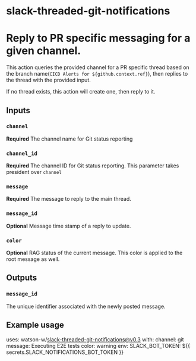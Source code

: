 # slack-threaded-git-notifications

# Reply to PR specific messaging for a given channel.

This action queries the provided channel for a PR specific thread based on the branch name(`CICD Alerts for ${github.context.ref}`), then replies to the thread with the provided input.

If no thread exists, this action will create one, then reply to it.

## Inputs

### `channel`

**Required** The channel name for Git status reporting

### `channel_id`

**Required** The channel ID for Git status reporting. This parameter takes president over `channel`

### `message`

**Required** The message to reply to the main thread.

### `message_id`

**Optional** Message time stamp of a reply to update.

### `color`

**Optional** RAG status of the current message. This color is applied to the root message as well.

## Outputs

### `message_id`

The unique identifier associated with the newly posted message.

## Example usage

uses: watson-w/slack-threaded-git-notifications@v0.3
with:
  channel: git
  message: Executing E2E tests
  color: warning
env:
  SLACK_BOT_TOKEN: ${{ secrets.SLACK_NOTIFICATIONS_BOT_TOKEN }}